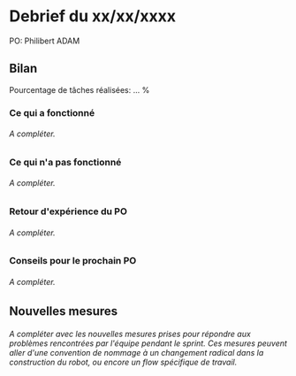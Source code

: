 # Debrief du xx/xx/xxxx

PO: Philibert ADAM


## Bilan

Pourcentage de tâches réalisées: ... %

### Ce qui a fonctionné

###### A compléter.


### Ce qui n'a pas fonctionné

###### A compléter.


### Retour d'expérience du PO

###### A compléter.


### Conseils pour le prochain PO

###### A compléter.



## Nouvelles mesures

###### A compléter avec les nouvelles mesures prises pour répondre aux problèmes rencontrées par l'équipe pendant le sprint. Ces mesures peuvent aller d'une convention de nommage à un changement radical dans la construction du robot, ou encore un flow spécifique de travail.
